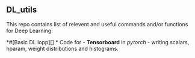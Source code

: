 ## DL_utils

This repo contains list of relevent and useful commands and/or functions for Deep Learning:

*#[Basic DL lopp][]
    * Code for - **Tensorboard** in *pytorch*
               - writing scalars, hparam, weight distributions and histograms.
